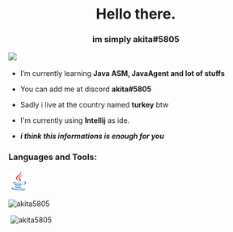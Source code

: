 <h1 align="center">Hello there.</h1>
<h3 align="center">im simply akita#5805</h3>
<p align="left"> <img src="https://preview.redd.it/hfs12p7u11951.png?auto=webp&s=2e472958d1482c070e7802580b0a81c84eb5d425" /> </p>


- I’m currently learning **Java ASM, JavaAgent and lot of stuffs**

- You can add me at discord **akita#5805**

- Sadly i live at the country named **turkey** btw

- I'm currently using **Intellij** as ide.

- *****i think this informations is enough for you*****

</p>

<h3 align="left">Languages and Tools:</h3>
<p align="left"> <a href="https://www.java.com" target="_blank" rel="noreferrer"> <img src="https://raw.githubusercontent.com/devicons/devicon/master/icons/java/java-original.svg" alt="java" width="40" height="40"/> </a> </p>
<p align="left"> <img src="https://komarev.com/ghpvc/?username=akita5805&label=views&color=01090e&style=plastic" alt="akita5805" /> </p>
<p>&nbsp;<img align="center" src="https://github-readme-stats.vercel.app/api?username=akita5805&show_icons=true&theme=cobalt&hide_border=true&locale=en" alt="akita5805" /></p>
